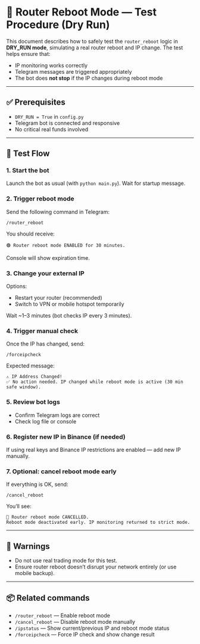 # 🧪 Router Reboot Mode — Test Procedure (Dry Run)

This document describes how to safely test the `router_reboot` logic in **DRY_RUN mode**, simulating a real router reboot and IP change. The test helps ensure that:

- IP monitoring works correctly
- Telegram messages are triggered appropriately
- The bot does **not stop** if the IP changes during reboot mode

---

## ✅ Prerequisites
- `DRY_RUN = True` in `config.py`
- Telegram bot is connected and responsive
- No critical real funds involved

---

## 🔁 Test Flow

### 1. Start the bot
Launch the bot as usual (with `python main.py`). Wait for startup message.

### 2. Trigger reboot mode
Send the following command in Telegram:
```
/router_reboot
```
You should receive:
```
🟢 Router reboot mode ENABLED for 30 minutes.
```
Console will show expiration time.

### 3. Change your external IP
Options:
- Restart your router (recommended)
- Switch to VPN or mobile hotspot temporarily

Wait ~1–3 minutes (bot checks IP every 3 minutes).

### 4. Trigger manual check
Once the IP has changed, send:
```
/forceipcheck
```
Expected message:
```
⚠️ IP Address Changed!
✅ No action needed. IP changed while reboot mode is active (30 min safe window).
```

### 5. Review bot logs
- Confirm Telegram logs are correct
- Check log file or console

### 6. Register new IP in Binance (if needed)
If using real keys and Binance IP restrictions are enabled — add new IP manually.

### 7. Optional: cancel reboot mode early
If everything is OK, send:
```
/cancel_reboot
```
You’ll see:
```
🔵 Router reboot mode CANCELLED.
Reboot mode deactivated early. IP monitoring returned to strict mode.
```

---

## 🛑 Warnings
- Do not use real trading mode for this test.
- Ensure router reboot doesn’t disrupt your network entirely (or use mobile backup).

---

## 📦 Related commands
- `/router_reboot` — Enable reboot mode
- `/cancel_reboot` — Disable reboot mode manually
- `/ipstatus` — Show current/previous IP and reboot mode status
- `/forceipcheck` — Force IP check and show change result
